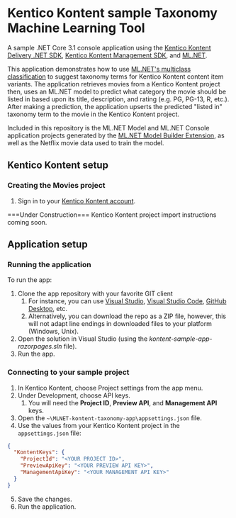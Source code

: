 # Kentico Kontent sample Taxonomy Machine Learning Tool
A sample .NET Core 3.1 console application using the [Kentico Kontent Delivery .NET SDK](https://github.com/Kentico/kontent-delivery-sdk-net), [Kentico Kontent Management SDK](https://github.com/Kentico/kontent-management-sdk-net), and [ML.NET](https://dotnet.microsoft.com/apps/machinelearning-ai/ml-dotnet).

This application demonstrates how to use [ML.NET's multiclass classification](https://docs.microsoft.com/en-us/dotnet/machine-learning/tutorials/github-issue-classification) to suggest taxonomy terms for Kentico Kontent content item variants. 
The application retrieves movies from a Kentico Kontent project then, uses an ML.NET model to predict what category the movie should be listed in based upon its title, description, and rating (e.g. PG, PG-13, R, etc.). After making a prediction, the application upserts the predicted "listed in" taxonomy term to the movie in the Kentico Kontent project.

Included in this repository is the ML.NET Model and ML.NET Console application projects generated by the [ML.NET Model Builder Extension](https://marketplace.visualstudio.com/items?itemName=MLNET.07), as well as the Netflix movie data used to train the model.

## Kentico Kontent setup

### Creating the Movies project
1. Sign in to your [Kentico Kontent account](https://app.kontent.ai).

===Under Construction===
Kentico Kontent project import instructions coming soon.

## Application setup

### Running the application
To run the app:
1. Clone the app repository with your favorite GIT client
   1. For instance, you can use [Visual Studio](https://www.visualstudio.com/vs/), [Visual Studio Code](https://code.visualstudio.com/), [GitHub Desktop](https://desktop.github.com/), etc.
   1. Alternatively, you can download the repo as a ZIP file, however, this will not adapt line endings in downloaded files to your platform (Windows, Unix).
1. Open the solution in Visual Studio (using the _kontent-sample-app-razorpages.sln_ file).
1. Run the app.

### Connecting to your sample project

1. In Kentico Kontent, choose Project settings from the app menu.
1. Under Development, choose API keys. 
    1. You will need the **Project ID**, **Preview API**, and **Management API** keys.
1. Open the `~\MLNET-kontent-taxonomy-app\appsettings.json` file.
1. Use the values from your Kentico Kontent project in the `appsettings.json` file:
```json
{
  "KontentKeys": {
    "ProjectId": "<YOUR PROJECT ID>",
    "PreviewApiKey": "<YOUR PREVIEW API KEY>",
    "ManagementApiKey": "<YOUR MANAGEMENT API KEY>"
  }
}
```
5. Save the changes.
6. Run the application.
